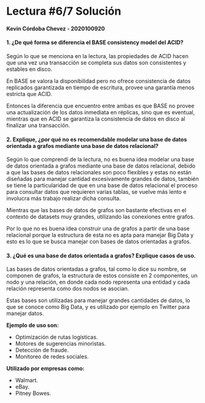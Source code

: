 # Lectura #6/7 Solución

#### Kevin Córdoba Chevez - 2020100920

#### 1. ¿De qué forma se diferencia el BASE consistency model del ACID?

Según lo que se menciona en la lectura, las propiedades de ACID hacen que una vez una transacción se completa sus datos son consistentes y estables en disco.

En BASE se valora la disponibilidad pero no ofrece consistencia de datos replicados garantizada en tiempo de escritura, provee una garantía menos estricta que ACID.

Entonces la diferencia que encuentro entre ambas es que BASE no provee una actualización de los datos inmediata en réplicas, sino que es eventual, mientras que en ACID se garantiza la consistencia de datos en disco al finalizar una transacción.



#### 2.  Explique, ¿por qué no es recomendable modelar una base de datos orientada a grafos mediante una base de datos relacional?

Según lo que comprendí de la lectura, no es buena idea modelar una base de datos orientada a grafos mediante una base de datos relacional, debido a que las bases de datos relacionales son poco flexibles y estas no están diseñadas para manejar cantidad excesivamente grandes de datos, también se tiene la particularidad de que en una base de datos relacional el proceso para consultar datos que requieren varias tablas, se vuelve más lento e involucra más trabajo realizar dicha consulta.

Mientras que las bases de datos de grafos son bastante efectivas en el contexto de datasets muy grandes, utilizando las conexiones entre grafos.

Por lo que no es buena idea construir una de grafos a partir de una base relacional porque la estructura de esta no es apta para manejar Big Data y esto es lo que se busca manejar con bases de datos orientadas a grafos.



#### 3. ¿Qué es una base de datos orientada a grafos? Explique casos de uso.

Las bases de datos orientadas a grafos, tal como lo dice su nombre, se componen de grafos, la estructura de estos consiste en 2 componentes, un nodo y una relación, en donde cada nodo representa una entidad y cada relación representa como dos nodos se asocian.

Estas bases son utilizadas para manejar grandes cantidades de datos, lo que se conoce como Big Data, y es utilizado por ejemplo en Twitter para manejar datos.

**Ejemplo de uso son:**

- Optimización de rutas logísticas.
- Motores de sugerencias minoristas.
- Detección de fraude.
- Monitoreo de redes sociales.

**Utilizado por empresas como:**

- Walmart.
- eBay.
- Pitney Bowes.
